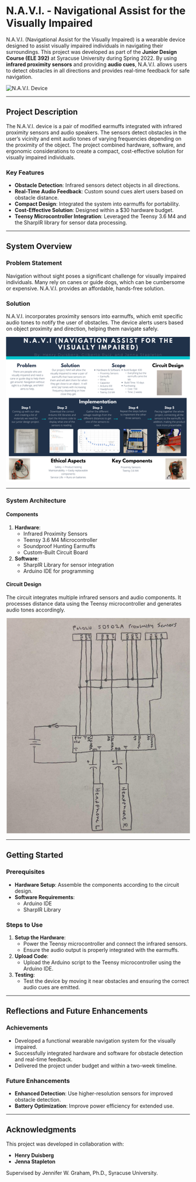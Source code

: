 # N.A.V.I. - Navigational Assist for the Visually Impaired

N.A.V.I. (Navigational Assist for the Visually Impaired) is a wearable device designed to assist visually impaired individuals in navigating their surroundings. This project was developed as part of the **Junior Design Course (ELE 392)** at Syracuse University during Spring 2022. By using **infrared proximity sensors** and providing **audio cues**, N.A.V.I. allows users to detect obstacles in all directions and provides real-time feedback for safe navigation.

![N.A.V.I. Device](media/NAVI_DevicePic.png)

---

## Project Description

The N.A.V.I. device is a pair of modified earmuffs integrated with infrared proximity sensors and audio speakers. The sensors detect obstacles in the user’s vicinity and emit audio tones of varying frequencies depending on the proximity of the object. The project combined hardware, software, and ergonomic considerations to create a compact, cost-effective solution for visually impaired individuals.

### Key Features
- **Obstacle Detection**: Infrared sensors detect objects in all directions.
- **Real-Time Audio Feedback**: Custom sound cues alert users based on obstacle distance.
- **Compact Design**: Integrated the system into earmuffs for portability.
- **Cost-Effective Solution**: Designed within a $30 hardware budget.
- **Teensy Microcontroller Integration**: Leveraged the Teensy 3.6 M4 and the SharpIR library for sensor data processing.

---

## System Overview

### Problem Statement
Navigation without sight poses a significant challenge for visually impaired individuals. Many rely on canes or guide dogs, which can be cumbersome or expensive. N.A.V.I. provides an affordable, hands-free solution.

### Solution
N.A.V.I. incorporates proximity sensors into earmuffs, which emit specific audio tones to notify the user of obstacles. The device alerts users based on object proximity and direction, helping them navigate safely.

![N.A.V.I. Poster](media/NAVI_Poster.png)

---

### System Architecture

#### Components
1. **Hardware**:
   - Infrared Proximity Sensors
   - Teensy 3.6 M4 Microcontroller
   - Soundproof Hunting Earmuffs
   - Custom-Built Circuit Board
2. **Software**:
   - SharpIR Library for sensor integration
   - Arduino IDE for programming

#### Circuit Design
The circuit integrates multiple infrared sensors and audio components. It processes distance data using the Teensy microcontroller and generates audio tones accordingly.

![Circuit Diagram](media/NAVI_CircuitDesign.png)

---

## Getting Started

### Prerequisites
- **Hardware Setup**: Assemble the components according to the circuit design.
- **Software Requirements**:
  - Arduino IDE
  - SharpIR Library

### Steps to Use
1. **Setup the Hardware**:
   - Power the Teensy microcontroller and connect the infrared sensors.
   - Ensure the audio output is properly integrated with the earmuffs.
2. **Upload Code**:
   - Upload the Arduino script to the Teensy microcontroller using the Arduino IDE.
3. **Testing**:
   - Test the device by moving it near obstacles and ensuring the correct audio cues are emitted.

---

## Reflections and Future Enhancements

### Achievements
- Developed a functional wearable navigation system for the visually impaired.
- Successfully integrated hardware and software for obstacle detection and real-time feedback.
- Delivered the project under budget and within a two-week timeline.

### Future Enhancements
- **Enhanced Detection**: Use higher-resolution sensors for improved obstacle detection.
- **Battery Optimization**: Improve power efficiency for extended use.

---

## Acknowledgments

This project was developed in collaboration with:
- **Henry Duisberg**
- **Jenna Stapleton**

Supervised by Jennifer W. Graham, Ph.D., Syracuse University.
